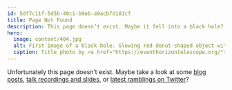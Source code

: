 ```yaml
---
id: 5df7c11f-5d5b-49c1-b9eb-a9acbfd181cf
title: Page Not Found
description: This page doesn’t exist. Maybe it fell into a black hole?
hero:
  image: content/404.jpg
  alt: First image of a black hole. Glowing red donut-shaped object with yellow-white highlights. Pitch-black background.
  caption: Title photo by <a href="https://eventhorizontelescope.org/">EHT Collaboration</a> on <a href="https://www.eso.org/public/images/eso1907a/">ESO</a>.
---
```


Unfortunately this page doesn’t exist. Maybe take a look at some [blog posts](/blog/), [talk recordings and slides](/talks/), or [latest ramblings on Twitter](https://twitter.com/mvsde)?
